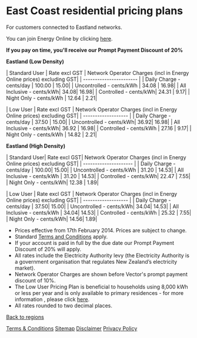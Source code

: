 # East Coast residential pricing plans
For customers connected to Eastland networks.


You can join Energy Online by clicking [here](http://www.energyonline.co.nz/Default.aspx?tabid=98).

**If you pay on time, you'll receive our Prompt Payment Discount of 20%**



**Eastland (Low Density)**

| Standard User	| Rate excl GST	| Network Operator Charges (incl in Energy Online prices) excluding GST| 
| ----------------------- | 
| Daily Charge - cents/day	| 100.00	| 15.00| 
| Uncontrolled - cents/kWh	| 34.08	| 16.98| 
| All Inclusive - cents/kWh| 	34.08| 	16.98| 
| Controlled - cents/kWh| 	24.31	| 9.17| 
| Night Only - cents/kWh	| 12.64	| 2.21| 
 

| Low User	| Rate excl GST	| Network Operator Charges (incl in Energy Online prices) excluding GST| 
| ------------------- | 
| Daily Charge - cents/day	| 37.50	| 15.00| 
| Uncontrolled - cents/kWh| 	36.92| 	16.98| 
| All Inclusive - cents/kWh| 	36.92	| 16.98| 
| Controlled - cents/kWh	| 27.16	| 9.17| 
| Night Only - cents/kWh	| 14.82	| 2.21| 
 

**Eastland (High Density)**

| Standard User| 	Rate excl GST| 	Network Operator Charges (incl in Energy Online prices) excluding GST|
| --------------------- | 
| Daily Charge - cents/day	| 100.00| 	15.00| 
| Uncontrolled - cents/kWh	| 31.20	| 14.53| 
| All Inclusive - cents/kWh	| 31.20	| 14.53| 
| Controlled - cents/kWh| 	22.47	| 7.55| 
| Night Only - cents/kWh| 	12.38	| 1.89| 
 

| Low User	| Rate excl GST	| Network Operator Charges (incl in Energy Online prices) excluding GST| 
| ------------------- | 
| Daily Charge - cents/day	| 37.50| 	15.00| 
| Uncontrolled - cents/kWh| 	34.04| 	14.53| 
| All Inclusive - cents/kWh	| 34.04| 	14.53| 
| Controlled - cents/kWh	| 25.32	| 7.55| 
| Night Only - cents/kWh| 	14.56| 	1.89| 

- Prices effective from 17th February 2014. Prices are subject to change.
- Standard [Terms and Conditions](http://www.energyonline.co.nz/Default.aspx?tabid=169) apply.
- If your account is paid in full by the due date our Prompt Payment Discount of 20% will apply.
- All rates include the Electricity Authority levy (the Electricity Authority is a government organisation that regulates New Zealand’s electricity market).
- Network Operator Charges are shown before Vector's prompt payment discount of 10%.
- The Low User Pricing Plan is beneficial to households using 8,000 kWh or less per year and is only available to primary residences - for more information , please click [here](http://www.energyonline.co.nz/Default.aspx?tabid=148).
- All rates rounded to two decimal places.


[Back to regions](http://www.energyonline.co.nz/residential/pricing_plans/residential_electricity_pricing_plans)

[Terms & Conditions](http://www.energyonline.co.nz/terms)
[Sitemap](http://www.energyonline.co.nz/home/site_map)
[Disclaimer](http://www.energyonline.co.nz/home/site_map/disclaimer)
[Privacy Policy](http://www.energyonline.co.nz/home/site_map/privacy_policy)
